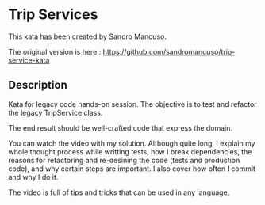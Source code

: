 # Trip Services

This kata has been created by Sandro Mancuso. 

The original version is here : https://github.com/sandromancuso/trip-service-kata

## Description 

Kata for legacy code hands-on session. The objective is to test and refactor the legacy TripService class.

The end result should be well-crafted code that express the domain.

You can watch the video with my solution. Although quite long, I explain my whole thought process while writting tests, how I break dependencies, the reasons for refactoring and re-desining the code (tests and production code), and why certain steps are important. I also cover how often I commit and why I do it.

The video is full of tips and tricks that can be used in any language.
